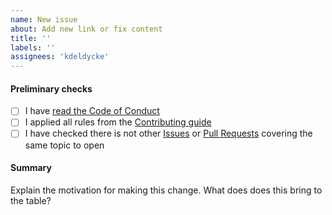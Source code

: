```yaml
---
name: New issue
about: Add new link or fix content
title: ''
labels: ''
assignees: 'kdeldycke'
---
```


#### Preliminary checks

* [ ] I have [read the Code of Conduct](https://github.com/kdeldycke/awesome-billing/blob/main/.github/code-of-conduct.md)
* [ ] I applied all rules from the [Contributing guide](https://github.com/kdeldycke/awesome-billing/blob/main/.github/contributing.md)
* [ ] I have checked there is not other [Issues](https://github.com/kdeldycke/awesome-billing/issues) or [Pull Requests](https://github.com/kdeldycke/awesome-billing/pulls) covering the same topic to open

#### Summary

<!-- You can skip this if you're proposing something as trivial as fixing a typo -->

Explain the motivation for making this change. What does does this bring to the table?